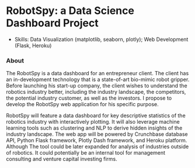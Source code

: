 # RobotSpy: a Data Science Dashboard Project

 - Skills: Data Visualization (matplotlib, seaborn, plotly); Web Development (Flask, Heroku)


### About

The RobotSpy is a data dashboard for an entrepreneur client. The client has an in-development technology that is a state-of-art bio-mimic robot gripper. Before launching his start-up company, the client wishes to understand the robotics industry better, including the industry landscape, the competitors, the potential industry customer, as well as the investors. I propose to develop the RobotSpy web application for his specific purpose. <br>

RobotSpy will feature a data dashboard for key descriptive statistics of the robotics industry with interactively plotting. It will also leverage machine learning tools such as clustering and NLP to derive hidden insights of the industry landscape. The web app will be powered by Crunchbase database API, Python Flask framework, Plotly Dash framework, and Heroku platform. Although The tool could be later expanded for analysis of industries outside of robotics. It could potentially be an internal tool for management consulting and venture capital investing firms.








	
